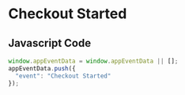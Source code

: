 # Checkout Started

### 

## Javascript Code
```js
window.appEventData = window.appEventData || [];
appEventData.push({
  "event": "Checkout Started"
});
```








